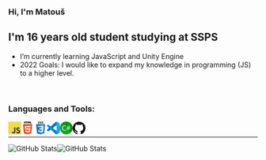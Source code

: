 ###  Hi, I'm Matouš

## I'm 16 years old student studying at SSPS

-  I’m currently learning JavaScript and Unity Engine
-  2022 Goals: I would like to expand my knowledge in programming (JS) to a higher level.

<br />

### Languages and Tools:

<img align="left" alt="JavaScript" width="26px" src="https://raw.githubusercontent.com/github/explore/80688e429a7d4ef2fca1e82350fe8e3517d3494d/topics/javascript/javascript.png" />
<img align="left" alt="HTML5" width="26px" src="https://raw.githubusercontent.com/github/explore/80688e429a7d4ef2fca1e82350fe8e3517d3494d/topics/html/html.png" />
<img align="left" alt="CSS3" width="26px" src="https://raw.githubusercontent.com/github/explore/80688e429a7d4ef2fca1e82350fe8e3517d3494d/topics/css/css.png" />
<img align="left" alt="Visual Studio Code" width="26px" src="https://raw.githubusercontent.com/github/explore/80688e429a7d4ef2fca1e82350fe8e3517d3494d/topics/visual-studio-code/visual-studio-code.png" />
<img align="left" alt="C#" width="26px" src="https://raw.githubusercontent.com/github/explore/80688e429a7d4ef2fca1e82350fe8e3517d3494d/topics/csharp/csharp.png" />
<img align="left" alt="GitHub" width="26px" src="https://raw.githubusercontent.com/github/explore/78df643247d429f6cc873026c0622819ad797942/topics/github/github.png" />

<br />

---

<img align="left" alt="GitHub Stats" src="https://github-readme-stats.vercel.app/api?username=koblihar&show_icons=true&title_color=ffffff&icon_color=4c70f1&text_color=999&bg_color=151515" />
<img align="left" alt="GitHub Stats" src="https://github-readme-stats.vercel.app/api/top-langs?username=koblihar&show_icons=true&locate=en&layout=compact&title_color=ffffff&icon_color=fff&text_color=fff&bg_color=151515&progress_color=d200af" />
